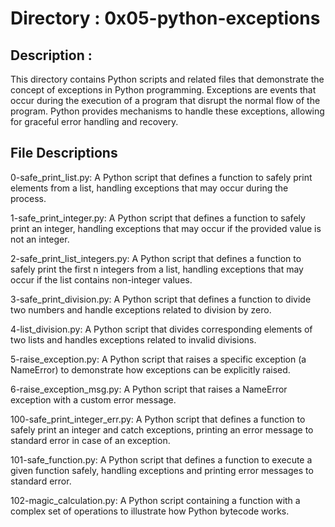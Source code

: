 # Directory : 0x05-python-exceptions

## Description : 
This directory contains Python scripts and related files that demonstrate the concept of exceptions in Python programming. Exceptions are events that occur during the execution of a program that disrupt the normal flow of the program. Python provides mechanisms to handle these exceptions, allowing for graceful error handling and recovery.

## File Descriptions

0-safe_print_list.py: A Python script that defines a function to safely print elements from a list, handling exceptions that may occur during the process.

1-safe_print_integer.py: A Python script that defines a function to safely print an integer, handling exceptions that may occur if the provided value is not an integer.

2-safe_print_list_integers.py: A Python script that defines a function to safely print the first n integers from a list, handling exceptions that may occur if the list contains non-integer values.

3-safe_print_division.py: A Python script that defines a function to divide two numbers and handle exceptions related to division by zero.

4-list_division.py: A Python script that divides corresponding elements of two lists and handles exceptions related to invalid divisions.

5-raise_exception.py: A Python script that raises a specific exception (a NameError) to demonstrate how exceptions can be explicitly raised.

6-raise_exception_msg.py: A Python script that raises a NameError exception with a custom error message.

100-safe_print_integer_err.py: A Python script that defines a function to safely print an integer and catch exceptions, printing an error message to standard error in case of an exception.

101-safe_function.py: A Python script that defines a function to execute a given function safely, handling exceptions and printing error messages to standard error.

102-magic_calculation.py: A Python script containing a function with a complex set of operations to illustrate how Python bytecode works.
